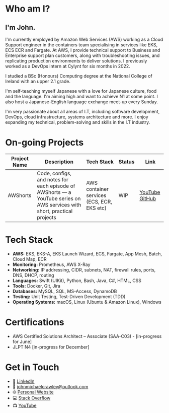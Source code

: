 # Who am I?
## I'm John.

I'm currently employed by Amazon Web Services (AWS) working as a Cloud Support engineer in the containers team specialising in services like EKS, ECS ECR and Fargate. At AWS, I provide technical support to Business and Enterprise support plan customers, along with troubleshooting issues, and replicating production environments to deliver solutions. I previously worked as a DevOps intern at Cylynt for six months in 2022. 

I studied a BSc (Honours) Computing degree at the National College of Ireland with an upper 2.1 grade. 

I'm self-teaching myself Japanese with a love for Japanese culture, food and the language. I'm aiming high and want to achieve N1 at some point. I also host a Japanese-English language exchange meet-up every Sunday. 

I'm very passionate about all areas of I.T, including software development, DevOps, cloud infrastructure, systems architecture and more. I enjoy expanding my technical, problem-solving and skills in the I.T industry. 

# On-going Projects

| Project Name                    | Description                                                                 | Tech Stack                               | Status        | Link             |
|-------------------------------|-----------------------------------------------------------------------------|------------------------------------------|---------------|------------------|
| AWShorts       | Code, configs, and notes for each episode of AWShorts — a YouTube series on AWS services with short, practical projects   | AWS container services (ECS, ECR, EKS etc)          | WIP | [YouTube](#)  [GitHub](https://github.com/JohnMichaelCrawley/AWShorts)        |


# Tech Stack

- **AWS:** EKS, EKS-A, EKS Launch Wizard, ECS, Fargate, App Mesh, Batch, Cloud Map, ECR
- **Monitoring:** Prometheus, AWS X-Ray
- **Networking:** IP addressing, CIDR, subnets, NAT, firewall rules, ports, DNS, DHCP, routing
- **Languages:** Swift (UIKit), Python, Bash, Java, C#, HTML, CSS
- **Tools:** Docker, Git, Jira
- **Databases:** MySQL, SQL, MS-Access, DynamoDB
- **Testing:** Unit Testing, Test-Driven Development (TDD)
- **Operating Systems:** macOS, Linux (Ubuntu & Amazon Linux), Windows


# Certifications

- AWS Certified Solutions Architect – Associate (SAA-C03) - [in-progress for June]
- JLPT N4 [in-progress for December]


# Get in Touch
- 💼 [LinkedIn](https://www.linkedin.com/in/your-link)  
- 📧 johnmichaelcrawley@outlook.com  
- 🌐 [Personal Website](https://www.johncrawley.ie)  
- 💻 [Stack Overflow](https://stackoverflow.com/users/27078573/john-crawley/john-crawley)  
- 📺 [YouTube](https://www.youtube.com/@johncrawley736)  
